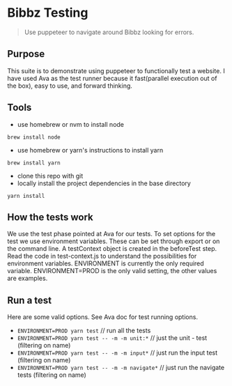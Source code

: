 # Bibbz Testing
> Use puppeteer to navigate around Bibbz looking for errors.

## Purpose
This suite is to demonstrate using puppeteer to functionally test a website.  I have used Ava as the test runner because it fast(parallel execution out of the box), easy to use, and forward thinking.

## Tools
- use homebrew or nvm to install node 
```
brew install node
```
- use homebrew or yarn's instructions to install yarn 
```
brew install yarn
```
- clone this repo with git
- locally install the project dependencies in the base directory 
```
yarn install
```
## How the tests work
We use the test phase pointed at Ava for our tests.  To set options for the test we use environment variables.  These can be set through export or on the command line. A testContext object is created in the beforeTest step.  Read the code in test-context.js to understand the possibilities for environment variables. ENVIRONMENT is currently the only required variable.  ENVIRONMENT=PROD is the only valid setting, the other values are examples.

## Run a test
Here are some valid options.  See Ava doc for test running options.
- `ENVIRONMENT=PROD yarn test`  // run all the tests
- `ENVIRONMENT=PROD yarn test -- -m -m unit:*` // just the unit - test (filtering on name)
- `ENVIRONMENT=PROD yarn test -- -m -m input*` // just run the input test (filtering on name)
- `ENVIRONMENT=PROD yarn test -- -m -m navigate*` // just run the navigate tests (filtering on name)